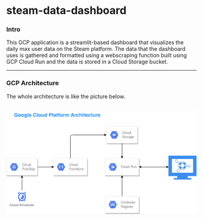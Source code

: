 # steam-data-dashboard

### Intro
This GCP application is a streamlit-based dashboard that visualizes the daily max user data on the Steam platform. The data that the dashboard uses is gathered and formatted using a webscraping function built using GCP Cloud Run and the data is stored in a Cloud Storage bucket.

---

### GCP Architecture
The whole architecture is like the picture below.

![architecture](gcp_architecture.png)
---

